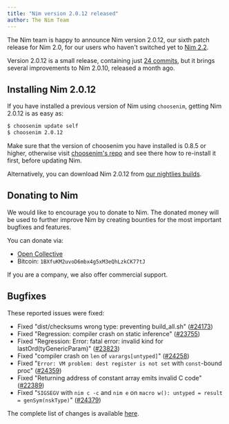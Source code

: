 ```yaml
---
title: "Nim version 2.0.12 released"
author: The Nim Team
---
```


The Nim team is happy to announce Nim version 2.0.12, our sixth patch release for Nim 2.0,
for our users who haven't switched yet to [Nim 2.2](https://nim-lang.org/blog/2024/10/02/nim-220-2010.html).

Version 2.0.12 is a small release, containing just [24 commits](https://github.com/nim-lang/Nim/compare/v2.0.10...v2.0.12), but it brings several improvements to Nim 2.0.10, released a month ago.




## Installing Nim 2.0.12

If you have installed a previous version of Nim using `choosenim`,
getting Nim 2.0.12 is as easy as:

```bash
$ choosenim update self
$ choosenim 2.0.12
```

Make sure that the version of choosenim you have installed is 0.8.5 or higher, otherwise visit [choosenim's repo](https://github.com/nim-lang/choosenim) and see there how to re-install it first, before updating Nim.

Alternatively, you can download Nim 2.0.12 from
[our nightlies builds](https://github.com/nim-lang/nightlies/releases/tag/2024-11-01-version-2-0-ce7c6f4f3365db2cc63bdd9d460c71ed937ee9e9).




## Donating to Nim

We would like to encourage you to donate to Nim.
The donated money will be used to further improve Nim by creating bounties
for the most important bugfixes and features.

You can donate via:

* [Open Collective](https://opencollective.com/nim)
* Bitcoin: `1BXfuKM2uvoD6mbx4g5xM3eQhLzkCK77tJ`

If you are a company, we also offer commercial support.




## Bugfixes

These reported issues were fixed:

- Fixed "dist/checksums wrong type: preventing build_all.sh"
  ([#24173](https://github.com/nim-lang/Nim/issues/24173))
- Fixed "Regression: compiler crash on static inference"
  ([#23755](https://github.com/nim-lang/Nim/issues/23755))
- Fixed "Regression: Error: fatal error: invalid kind for lastOrd(tyGenericParam)"
  ([#23823](https://github.com/nim-lang/Nim/issues/23823))
- Fixed "compiler crash on `len` of `varargs[untyped]`"
  ([#24258](https://github.com/nim-lang/Nim/issues/24258))
- Fixed "`Error: VM problem: dest register is not set` with `const`-bound proc"
  ([#24359](https://github.com/nim-lang/Nim/issues/24359))
- Fixed "Returning address of constant array emits invalid C code"
  ([#22389](https://github.com/nim-lang/Nim/issues/22389))
- Fixed "`SIGSEGV` with `nim c -c` and `nim e` on `macro w(): untyped = result = genSym(nskType)`"
  ([#24379](https://github.com/nim-lang/Nim/issues/24379))

The complete list of changes is available
[here](https://github.com/nim-lang/Nim/compare/v2.0.10...v2.0.12).
